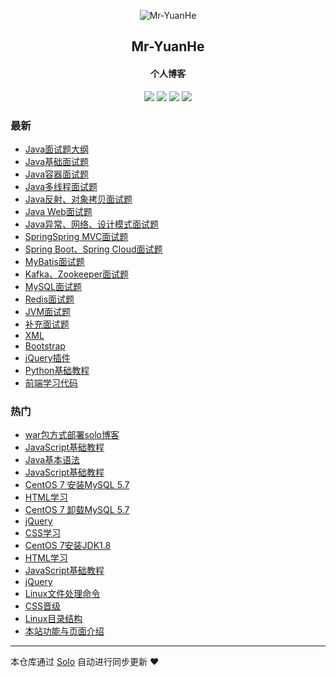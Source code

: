 <p align="center"><img alt="Mr-YuanHe" src="https://img.hacpai.com/avatar/1557558140040_1568594630932.jpeg?imageView2/1/w/256/h/256/interlace/0/q/100&timestamp=1571386900257"></p><h2 align="center">
Mr-YuanHe
</h2>

<h4 align="center">个人博客</h4>
<p align="center"><a title="Mr-YuanHe" target="_blank" href="https://github.com/Mr-Yuanhe/solo-blog"><img src="https://img.shields.io/github/last-commit/Mr-Yuanhe/solo-blog.svg?style=flat-square&color=FF9900"></a>
<a title="GitHub repo size in bytes" target="_blank" href="https://github.com/Mr-Yuanhe/solo-blog"><img src="https://img.shields.io/github/repo-size/Mr-Yuanhe/solo-blog.svg?style=flat-square"></a>
<a title="Solo Version" target="_blank" href="https://github.com/b3log/solo/releases"><img src="https://img.shields.io/badge/solo-3.6.4-f1e05a.svg?style=flat-square&color=blueviolet"></a>
<a title="Hits" target="_blank" href="https://github.com/b3log/hits"><img src="https://hits.b3log.org/Mr-Yuanhe/solo-blog.svg"></a></p>

### 最新

* [Java面试题大纲](http://www.xccweb.top/articles/2019/10/17/1571301954596.html)
* [Java基础面试题](http://www.xccweb.top/articles/2019/10/17/1571301586496.html)
* [Java容器面试题](http://www.xccweb.top/articles/2019/10/17/1571301552726.html)
* [Java多线程面试题](http://www.xccweb.top/articles/2019/10/17/1571301513531.html)
* [Java反射、对象拷贝面试题](http://www.xccweb.top/articles/2019/10/17/1571301251387.html)
* [Java Web面试题](http://www.xccweb.top/articles/2019/10/17/1571301214596.html)
* [Java异常、网络、设计模式面试题](http://www.xccweb.top/articles/2019/10/17/1571301158697.html)
* [SpringSpring MVC面试题](http://www.xccweb.top/articles/2019/10/17/1571301078556.html)
* [Spring Boot、Spring Cloud面试题](http://www.xccweb.top/articles/2019/10/17/1571301027506.html)
* [MyBatis面试题](http://www.xccweb.top/articles/2019/10/17/1571300971624.html)
* [Kafka、Zookeeper面试题](http://www.xccweb.top/articles/2019/10/17/1571300692656.html)
* [MySQL面试题](http://www.xccweb.top/articles/2019/10/17/1571300601470.html)
* [Redis面试题](http://www.xccweb.top/articles/2019/10/17/1571300148246.html)
* [JVM面试题](http://www.xccweb.top/articles/2019/10/17/1571300060790.html)
* [补充面试题](http://www.xccweb.top/articles/2019/10/17/1571299896461.html)
* [XML](http://www.xccweb.top/articles/2019/09/26/1569511697360.html)
* [Bootstrap](http://www.xccweb.top/articles/2019/09/24/1569320819776.html)
* [jQuery插件](http://www.xccweb.top/articles/2019/09/24/1569318733397.html)
* [Python基础教程](http://www.xccweb.top/articles/2019/09/19/1568875782008.html)
* [前端学习代码](http://www.xccweb.top/articles/2019/09/18/1568818883145.html)

### 热门

* [war包方式部署solo博客](http://www.xccweb.top/articles/2019/09/21/1568995728707.html)
* [JavaScript基础教程](http://www.xccweb.top/articles/2019/09/17/1568719612924.html)
* [Java基本语法](http://www.xccweb.top/articles/2019/09/15/1568531187918.html)
* [JavaScript基础教程](http://www.xccweb.top/articles/2019/09/17/1568719908797.html)
* [CentOS 7 安装MySQL 5.7](http://www.xccweb.top/articles/2019/09/16/1568611730681.html)
* [HTML学习](http://www.xccweb.top/articles/2019/09/17/1568652644765.html)
* [CentOS 7 卸载MySQL 5.7](http://www.xccweb.top/articles/2019/09/16/1568616652854.html)
* [jQuery](http://www.xccweb.top/articles/2019/09/18/1568813221540.html)
* [CSS学习](http://www.xccweb.top/articles/2019/09/17/1568651723977.html)
* [CentOS 7安装JDK1.8 ](http://www.xccweb.top/articles/2019/09/20/1568989171576.html)
* [HTML学习](http://www.xccweb.top/articles/2019/09/17/1568651293523.html)
* [JavaScript基础教程](http://www.xccweb.top/articles/2019/09/18/1568812155818.html)
* [jQuery](http://www.xccweb.top/articles/2019/09/18/1568813407846.html)
* [Linux文件处理命令](http://www.xccweb.top/articles/2019/09/15/1568547117311.html)
* [CSS晋级](http://www.xccweb.top/articles/2019/09/17/1568652160688.html)
* [Linux目录结构](http://www.xccweb.top/articles/2019/09/15/1568540856966.html)
* [本站功能与页面介绍](http://www.xccweb.top/articles/2019/09/17/1568733546290.html)



---

本仓库通过 [Solo](https://github.com/b3log/solo) 自动进行同步更新 ❤️ 